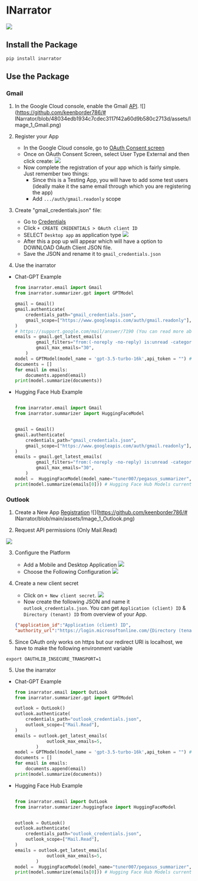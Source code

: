 # INarrator
![](https://github.com/keenborder786/INarrator/blob/main/assets/Logo.png)

## Install the Package

```
pip install inarrator
```

## Use the Package

### Gmail

1. In the Google Cloud console, enable the Gmail [API](https://console.cloud.google.com/flows/enableapi?apiid=gmail.googleapis.com).
![](https://github.com/keenborder786/# INarrator/blob/48034edb1934c7cdec3117f42a60d9b580c2713d/assets/Image_1_Gmail.png)

2. Register your App

    - In the Google Cloud console, go to [OAuth Consent screen](https://console.cloud.google.com/apis/credentials/consent)
    - Once on OAuth Consent Screen, select User Type External and then click create:
    ![](https://github.com/keenborder786/INarrator/blob/90abfdb444974c2dc2fb91be4afc86e288397564/assets/Image_2_Gmail.png)
    - Now complete the registration of your app which is fairly simple. Just remember two things:
        - Since this is a Testing App, you will have to add some test users (ideally make it the same email through which you are registering the app)
        - Add `.../auth/gmail.readonly` scope
3. Create "gmail_credentials.json" file:
    - Go to [Credentials](https://console.cloud.google.com/apis/credentials)
    - Click `+ CREATE CREDENTIALS > OAuth client ID`
    - SELECT `Desktop app` as application type
    ![](https://github.com/keenborder786/INarrator/blob/bca253b67bc6c3884aaf0815afd6ed3f9a80b3af/assets/Image_3_Gmail.png)
    - After this a pop up will appear which will have a option to DOWNLOAD OAuth Client JSON file.
    - Save the JSON and rename it to `gmail_credentials.json`

4. Use the inarrator 

- Chat-GPT Example

    ```python
    from inarrator.email import Gmail
    from inarrator.summarizer.gpt import GPTModel

    gmail = Gmail()
    gmail.authenticate(
        credentials_path="gmail_credentials.json",
        gmail_scope=["https://www.googleapis.com/auth/gmail.readonly"],
    )
    # https://support.google.com/mail/answer/7190 (You can read more about Gmail Filters)
    emails = gmail.get_latest_emails(
            gmail_filters="from:(-noreply -no-reply) is:unread -category:social -category:promotions -unsubscribe", # 
            gmail_max_emails="30",
        )
    model = GPTModel(model_name = 'gpt-3.5-turbo-16k',api_token = "") # OPENAI_API_KEY
    documents = []
    for email in emails:
        documents.append(email)
    print(model.summarize(documents))

    ```

- Hugging Face Hub Example

    ```python

    from inarrator.email import Gmail
    from inarrator.summarizer import HuggingFaceModel


    gmail = Gmail()
    gmail.authenticate(
        credentials_path="gmail_credentials.json",
        gmail_scope=["https://www.googleapis.com/auth/gmail.readonly"],
    )
    emails = gmail.get_latest_emails(
            gmail_filters="from:(-noreply -no-reply) is:unread -category:social -category:promotions -unsubscribe",
            gmail_max_emails="30",
        )
    model =  HuggingFaceModel(model_name="tuner007/pegasus_summarizer", api_token="") # HF_HUB_TOKEN
    print(model.summarize(emails[0])) # Hugging Face Hub Models currently can summarize one email at a time.
    ```



### Outlook


1.  Create a New App [Registration](https://portal.azure.com/#view/Microsoft_AAD_RegisteredApps/ApplicationsListBlade)
![](https://github.com/keenborder786/# INarrator/blob/main/assets/Image_1_Outlook.png)

2. Request API permissions (Only Mail.Read)

![](https://github.com/keenborder786/INarrator/blob/main/assets/Image_3_Outlook.png)


3. Configure the Platform

    - Add a Mobile and Desktop Application
    ![](https://github.com/keenborder786/INarrator/blob/main/assets/Image_4_Outlook.png)
    - Choose the Following Configuration
    ![](https://github.com/keenborder786/INarrator/blob/main/assets/Image_5_Outlook.png)


4. Create a new client secret

    - Click on `+ New client secret`.
    ![](https://github.com/keenborder786/INarrator/blob/main/assets/Image_2_Outlook.png)
    - Now create the following JSON and name it `outlook_credentials.json`. You can get `Application (client) ID` & `Directory (tenant) ID` from overview of your App.
    ```json
    {"application_id":"Application (client) ID",
    "authority_url":"https://login.microsoftonline.com/{Directory (tenant) ID}"}
    ```
5. Since OAuth only works on https but our redirect URI is localhost, we have to make the following environment variable

```console
export OAUTHLIB_INSECURE_TRANSPORT=1
```

5. Use the inarrator 

- Chat-GPT Example

    ```python
    from inarrator.email import OutLook
    from inarrator.summarizer.gpt import GPTModel

    outlook = OutLook()
    outlook.authenticate(
        credentials_path="outlook_credentials.json",
        outlook_scope=["Mail.Read"],
    )
    emails = outlook.get_latest_emails(
                outlook_max_emails=5,
            )
    model = GPTModel(model_name = 'gpt-3.5-turbo-16k',api_token = "") # OPENAI_API_KEY
    documents = []
    for email in emails:
        documents.append(email)
    print(model.summarize(documents))

    ```

- Hugging Face Hub Example

    ```python

    from inarrator.email import OutLook
    from inarrator.summarizer.huggingface import HuggingFaceModel


    outlook = OutLook()
    outlook.authenticate(
        credentials_path="outlook_credentials.json",
        outlook_scope=["Mail.Read"],
    )
    emails = outlook.get_latest_emails(
                outlook_max_emails=5,
            )
    model =  HuggingFaceModel(model_name="tuner007/pegasus_summarizer", api_token="") # HF_HUB_TOKEN
    print(model.summarize(emails[0])) # Hugging Face Hub Models currently can summarize one email at a time.    
    
    ```
